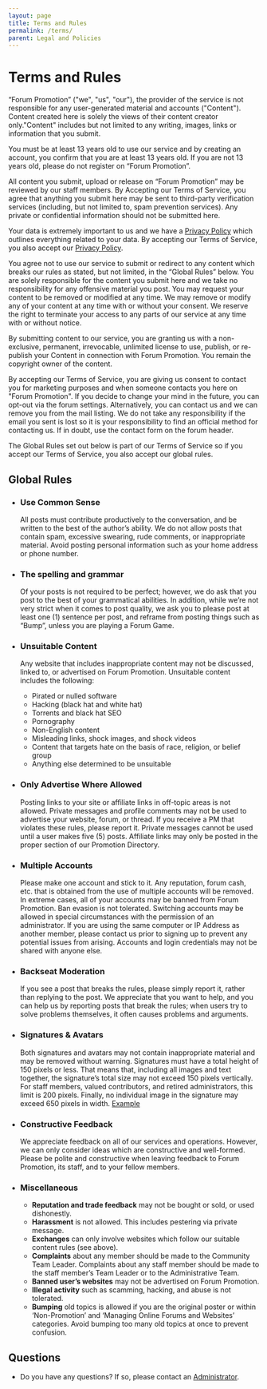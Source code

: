 ```yaml
---
layout: page
title: Terms and Rules
permalink: /terms/
parent: Legal and Policies
---
```


# Terms and Rules

“Forum Promotion” ("we", "us", "our"), the provider of the service is not responsible for any user-generated material and accounts ("Content"). Content created here is solely the views of their content creator only."Content" includes but not limited to any writing, images, links or information that you submit.

You must be at least 13 years old to use our service and by creating an account, you confirm that you are at least 13 years old. If you are not 13 years old, please do not register on “Forum Promotion”.

All content you submit, upload or release on “Forum Promotion” may be reviewed by our staff members. By Accepting our Terms of Service, you agree that anything you submit here may be sent to third-party verification services (including, but not limited to, spam prevention services). Any private or confidential information should not be submitted here.

Your data is extremely important to us and we have a [Privacy Policy](/docs/getting-started/privacy-policy.md) which outlines everything related to your data. By accepting our Terms of Service, you also accept our [Privacy Policy](/docs/getting-started/privacy-policy.md).

You agree not to use our service to submit or redirect to any content which breaks our rules as stated, but not limited, in the “Global Rules” below. You are solely responsible for the content you submit here and we take no responsibility for any offensive material you post. You may request your content to be removed or modified at any time. We may remove or modify any of your content at any time with or without your consent. We reserve the right to terminate your access to any parts of our service at any time with or without notice.

By submitting content to our service, you are granting us with a non-exclusive, permanent, irrevocable, unlimited license to use, publish, or re-publish your Content in connection with Forum Promotion. You remain the copyright owner of the content.

By accepting our Terms of Service, you are giving us consent to contact you for marketing purposes and when someone contacts you here on "Forum Promotion". If you decide to change your mind in the future, you can opt-out via the forum settings. Alternatively, you can contact us and we can remove you from the mail listing. We do not take any responsibility if the email you sent is lost so it is your responsibility to find an official method for contacting us. If in doubt, use the contact form on the forum header.

The Global Rules set out below is part of our Terms of Service so if you accept our Terms of Service, you also accept our global rules.

## Global Rules

- ### Use Common Sense

  All posts must contribute productively to the conversation, and be written to the best of the author’s ability. We do not allow posts that contain spam, excessive swearing, rude comments, or inappropriate material. Avoid posting personal information such as your home address or phone number.

- ### The spelling and grammar

  Of your posts is not required to be perfect; however, we do ask that you post to the best of your grammatical abilities. In addition, while we’re not very strict when it comes to post quality, we ask you to please post at least one (1) sentence per post, and reframe from posting things such as “Bump”, unless you are playing a Forum Game.

- ### Unsuitable Content

  Any website that includes inappropriate content may not be discussed, linked to, or advertised on Forum Promotion. Unsuitable content includes the following:

  - Pirated or nulled software
  - Hacking (black hat and white hat)
  - Torrents and black hat SEO
  - Pornography
  - Non-English content
  - Misleading links, shock images, and shock videos
  - Content that targets hate on the basis of race, religion, or belief group
  - Anything else determined to be unsuitable

- ### Only Advertise Where Allowed

  Posting links to your site or affiliate links in off-topic areas is not allowed. Private messages and profile comments may not be used to advertise your website, forum, or thread. If you receive a PM that violates these rules, please report it. Private messages cannot be used until a user makes five (5) posts. Affiliate links may only be posted in the proper section of our Promotion Directory.

- ### Multiple Accounts

  Please make one account and stick to it. Any reputation, forum cash, etc. that is obtained from the use of multiple accounts will be removed. In extreme cases, all of your accounts may be banned from Forum Promotion. Ban evasion is not tolerated. Switching accounts may be allowed in special circumstances with the permission of an administrator. If you are using the same computer or IP Address as another member, please contact us prior to signing up to prevent any potential issues from arising. Accounts and login credentials may not be shared with anyone else.

- ### Backseat Moderation

  If you see a post that breaks the rules, please simply report it, rather than replying to the post. We appreciate that you want to help, and you can help us by reporting posts that break the rules; when users try to solve problems themselves, it often causes problems and arguments.

- ### Signatures & Avatars

  Both signatures and avatars may not contain inappropriate material and may be removed without warning. Signatures must have a total height of 150 pixels or less. That means that, including all images and text together, the signature’s total size may not exceed 150 pixels vertically. For staff members, valued contributors, and retired administrators, this limit is 200 pixels. Finally, no individual image in the signature may exceed 650 pixels in width. [Example](https://i.imgur.com/qWCJzkU.png)

- ### Constructive Feedback

  We appreciate feedback on all of our services and operations. However, we can only consider ideas which are constructive and well-formed. Please be polite and constructive when leaving feedback to Forum Promotion, its staff, and to your fellow members.

- ### Miscellaneous
  - **Reputation and trade feedback** may not be bought or sold, or used dishonestly.
  - **Harassment** is not allowed. This includes pestering via private message.
  - **Exchanges** can only involve websites which follow our suitable content rules (see above).
  - **Complaints** about any member should be made to the Community Team Leader. Complaints about any staff member should be made to the staff member’s Team Leader or to the Administrative Team.
  - **Banned user’s websites** may not be advertised on Forum Promotion.
  - **Illegal activity** such as scamming, hacking, and abuse is not tolerated.
  - **Bumping** old topics is allowed if you are the original poster or within ‘Non-Promotion’ and ‘Managing Online Forums and Websites’ categories. Avoid bumping too many old topics at once to prevent confusion.

## Questions

- Do you have any questions? If so, please contact an [Administrator](https://community.forumpromotion.net/members/?key=staff_members).
